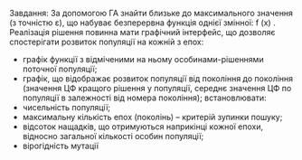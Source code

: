 Завдання: За допомогою ГА знайти близьке до максимального значення (з
точністю ε), що набуває безперервна функція однієї змінної:
f (x) . Реалізація
рішення повинна мати графічний інтерфейс, що дозволяє спостерігати розвиток
популяції на кожній з епох:
<ul>
<li> графік функції з відміченими на ньому особинами-рішеннями поточної
популяції;</li>
<li> графік, що відображає розвиток популяції від покоління до покоління
(значення ЦФ кращого рішення у популяції, середнє значення ЦФ по
популяції в залежності від номера покоління);
встановлювати:</li>
<li> чисельність популяції;</li>
<li> максимальну кількість епох (поколінь) – критерій зупинки пошуку;
</li>
<li> відсоток нащадків, що отримуються наприкінці кожної епохи, відносно
загальної кількості особин популяції;</li>
<li> вірогідність мутації</li>
</ul>

